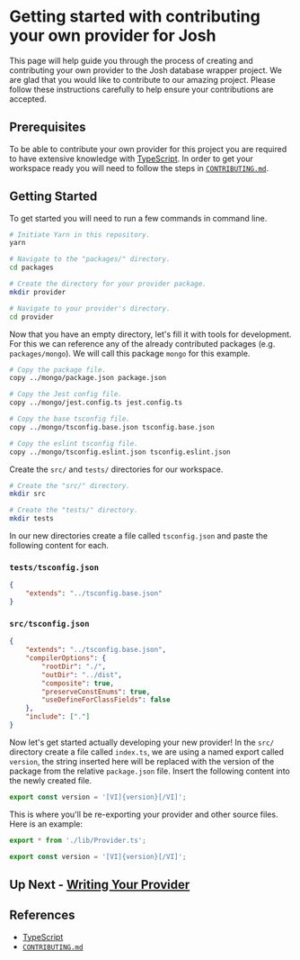 # Getting started with contributing your own provider for Josh

This page will help guide you through the process of creating and contributing your own provider to the Josh database wrapper project. We are glad that you would like to contribute to our amazing project. Please follow these instructions carefully to help ensure your contributions are accepted.

## Prerequisites

To be able to contribute your own provider for this project you are required to have extensive knowledge with [TypeScript](https://www.typescriptlang.org). In order to get your workspace ready you will need to follow the steps in [`CONTRIBUTING.md`](.github/CONTRIBUTING.md).

## Getting Started

To get started you will need to run a few commands in command line.

```sh
# Initiate Yarn in this repository.
yarn

# Navigate to the "packages/" directory.
cd packages

# Create the directory for your provider package.
mkdir provider

# Navigate to your provider's directory.
cd provider
```

Now that you have an empty directory, let's fill it with tools for development. For this we can reference any of the already contributed packages (e.g. `packages/mongo`). We will call this package `mongo` for this example.

```sh
# Copy the package file.
copy ../mongo/package.json package.json

# Copy the Jest config file.
copy ../mongo/jest.config.ts jest.config.ts

# Copy the base tsconfig file.
copy ../mongo/tsconfig.base.json tsconfig.base.json

# Copy the eslint tsconfig file.
copy ../mongo/tsconfig.eslint.json tsconfig.eslint.json
```

Create the `src/` and `tests/` directories for our workspace.

```sh
# Create the "src/" directory.
mkdir src

# Create the "tests/" directory.
mkdir tests
```

In our new directories create a file called `tsconfig.json` and paste the following content for each.

### `tests/tsconfig.json`

```json
{
	"extends": "../tsconfig.base.json"
}
```

### `src/tsconfig.json`

```json
{
	"extends": "../tsconfig.base.json",
	"compilerOptions": {
		"rootDir": "./",
		"outDir": "../dist",
		"composite": true,
		"preserveConstEnums": true,
		"useDefineForClassFields": false
	},
	"include": ["."]
}
```

Now let's get started actually developing your new provider! In the `src/` directory create a file called `index.ts`, we are using a named export called `version`, the string inserted here will be replaced with the version of the package from the relative `package.json` file. Insert the following content into the newly created file.

```typescript
export const version = '[VI]{version}[/VI]';
```

This is where you'll be re-exporting your provider and other source files. Here is an example:

```typescript
export * from './lib/Provider.ts';

export const version = '[VI]{version}[/VI]';
```

## Up Next - [Writing Your Provider](WritingYourProvider.md)

## References

- [TypeScript](https://www.typescriptlang.org)
- [`CONTRIBUTING.md`](.github/CONTRIBUTING.md)
